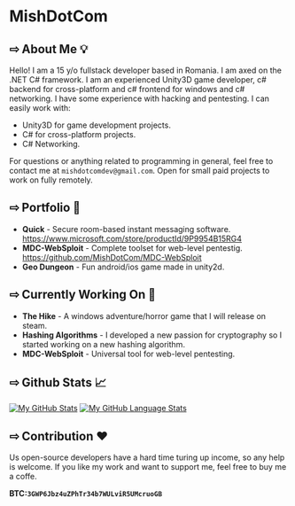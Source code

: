 # MishDotCom
## ⇨ About Me 💡
Hello! I am a 15 y/o fullstack developer based in Romania. I am axed on the .NET C# framework. I am an experienced Unity3D game developer, c# backend for cross-platform and c# frontend for windows and c# networking. I have some experience with hacking and pentesting. I can easily work with:
* Unity3D for game development projects.
* C# for cross-platform projects.
* C# Networking.

For questions or anything related to programming in general, feel free to contact me at `mishdotcomdev@gmail.com`.
Open for small paid projects to work on fully remotely. 
## ⇨ Portfolio 📁
* **Quick** - Secure room-based instant messaging software. https://www.microsoft.com/store/productId/9P9954B15RG4
* **MDC-WebSploit** - Complete toolset for web-level pentestig. https://github.com/MishDotCom/MDC-WebSploit
* **Geo Dungeon** - Fun android/ios game made in unity2d.
## ⇨ Currently Working On 🧰
* **The Hike** - A windows adventure/horror game that I will release on steam.
* **Hashing Algorithms** - I developed a new passion for cryptography so I started working on a new hashing algorithm.
* **MDC-WebSploit** - Universal tool for web-level pentesting.
## ⇨ Github Stats 📈
[![My GitHub Stats](https://github-readme-stats.vercel.app/api/?username=MishDotCom&count_private=true&theme=tokyonight&showicons=true)]()
[![My GitHub Language Stats](https://github-readme-stats.vercel.app/api/top-langs/?username=MishDotCom&langs_count=5&theme=tokyonight)]()
## ⇨ Contribution ❤️
Us open-source developers have a hard time turing up income, so any help is welcome. If you like my work and want to support me, feel free to buy me a coffe.

**BTC:`3GWP6Jbz4uZPhTr34b7WULviR5UMcruoGB`**
